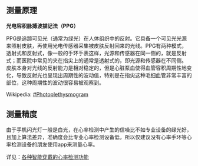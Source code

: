 ## 测量原理

**光电容积脉搏波描记法（PPG）**

PPG是追踪可见光（通常为绿光）在人体组织中的反射。它具备一个可见光光源来照射皮肤，再使用光电传感器采集被皮肤反射回来的光线。PPG有两种模式，透射式和反射式，像一般的手环手表这样，光源和传感器在同一侧的，就是反射式；而医院中常见的夹在指尖上的通常是透射式的，即光源和传感器在不同侧。
皮肤本身对光线的反射能力是相对稳定的，但是心脏泵血使得血管容积周期性地变化，导致反射光也呈现出周期性的波动值，特别是在指尖这种毛细血管非常丰富的部位，这种周期性的波动很容易被观察到。

Wikipedia: [#Photoplethysmogram](https://en.wikipedia.org/wiki/Photoplethysmogram)

## 测量精度

由于手机闪光灯一般是白光，在心率检测中产生的信噪比不如专业设备的绿光好，且加上算法差异，准确度会比专业心率检测设备低，所以仅建议没有心率手环等心率检测设备的朋友使用app来测量心率。

详见：[各种智能穿戴的心率检测功能](https://www.zhihu.com/question/27391584)
